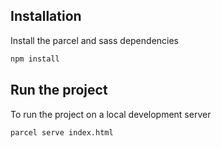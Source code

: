 

## Installation

Install the parcel and sass dependencies

```bash
npm install
```

## Run the project

To run the project on a local development server

```bash
parcel serve index.html
```
